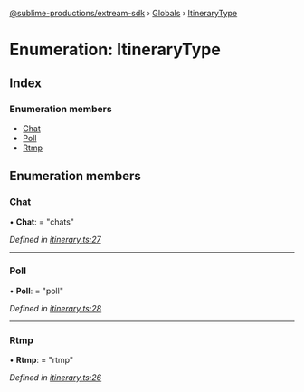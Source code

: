 [@sublime-productions/extream-sdk](../README.md) › [Globals](../globals.md) › [ItineraryType](itinerarytype.md)

# Enumeration: ItineraryType

## Index

### Enumeration members

* [Chat](itinerarytype.md#chat)
* [Poll](itinerarytype.md#poll)
* [Rtmp](itinerarytype.md#rtmp)

## Enumeration members

###  Chat

• **Chat**: = "chats"

*Defined in [itinerary.ts:27](https://github.com/Extream-SaaS/ex-sdk/blob/fc506a8/src/itinerary.ts#L27)*

___

###  Poll

• **Poll**: = "poll"

*Defined in [itinerary.ts:28](https://github.com/Extream-SaaS/ex-sdk/blob/fc506a8/src/itinerary.ts#L28)*

___

###  Rtmp

• **Rtmp**: = "rtmp"

*Defined in [itinerary.ts:26](https://github.com/Extream-SaaS/ex-sdk/blob/fc506a8/src/itinerary.ts#L26)*
